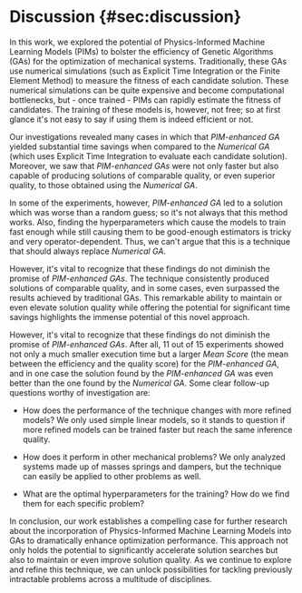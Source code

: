 # Discussion {#sec:discussion}

In this work, we explored the potential of Physics-Informed Machine Learning Models (PIMs) to bolster the efficiency of Genetic Algorithms (GAs)
for the optimization of mechanical systems. Traditionally, these GAs use numerical simulations
(such as Explicit Time Integration or the Finite Element Method) to measure the fitness of each candidate solution. These numerical
simulations can be quite expensive and become computational bottlenecks, but - once trained - PIMs can rapidly estimate the fitness
of candidates. The training of these models is, however, not free; so at first glance it's not easy to say if using them
is indeed efficient or not.

Our investigations revealed many cases in which that *PIM-enhanced GA* yielded substantial time savings when compared to the
*Numerical GA* (which uses Explicit Time Integration to evaluate each candidate solution).
Moreover, we saw that *PIM-enhanced GAs* were not only faster but also capable of producing solutions of comparable quality, or even superior quality, to those obtained using the *Numerical GA*.

In some of the experiments, however, *PIM-enhanced GA* led to a solution which was worse than a random guess;
so it's not always that this method works. Also, finding the hyperparameters which cause the models to train fast enough while
still causing them to be good-enough estimators is tricky and very operator-dependent. Thus, we can't argue that this is
a technique that should always replace *Numerical GA*.

However, it's vital to recognize that these findings do not diminish the promise of *PIM-enhanced GAs*. The technique consistently produced solutions of comparable quality, and in some cases, even surpassed the results achieved by traditional GAs. This remarkable ability to maintain or even elevate solution quality while offering the potential for significant time savings highlights the immense potential of this novel approach.

However, it's vital to recognize that these findings do not diminish the promise of *PIM-enhanced GAs*. After all, 11 out of 15 experiments
showed not only a much smaller execution time but
a larger *Mean Score* (the mean between the efficiency and the quality score) for the *PIM-enhanced GA*, and in one
case the solution found by the *PIM-enhanced GA* was even better than the one found by the *Numerical GA*.
Some clear follow-up questions worthy of investigation are:

- How does the performance of the technique changes with more refined models? We only used simple linear models, so it stands to question if more refined models can be trained faster but reach the same inference quality.

- How does it perform in other mechanical problems? We only analyzed systems made up of masses springs and dampers, but the technique can easily be applied to other problems as well.

- What are the optimal hyperparameters for the training? How do we find them for each specific problem?

In conclusion, our work establishes a compelling case for further research about the incorporation of
Physics-Informed Machine Learning Models into GAs to dramatically enhance optimization performance. This approach not only holds the potential to significantly accelerate solution searches but also to maintain or even improve solution quality. As we continue to explore and refine this technique, we can unlock possibilities for tackling previously intractable problems across a multitude of disciplines.